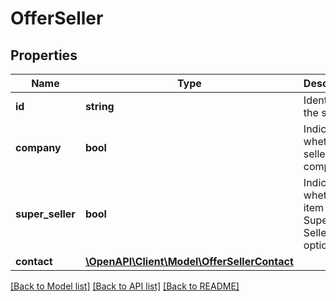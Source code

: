 # OfferSeller

## Properties
Name | Type | Description | Notes
------------ | ------------- | ------------- | -------------
**id** | **string** | Identifier of the seller. | [optional] 
**company** | **bool** | Indicates whether the seller is a company. | [optional] 
**super_seller** | **bool** | Indicates whether the item has Super Seller option. | [optional] 
**contact** | [**\OpenAPI\Client\Model\OfferSellerContact**](OfferSellerContact.md) |  | [optional] 

[[Back to Model list]](../README.md#documentation-for-models) [[Back to API list]](../README.md#documentation-for-api-endpoints) [[Back to README]](../README.md)


